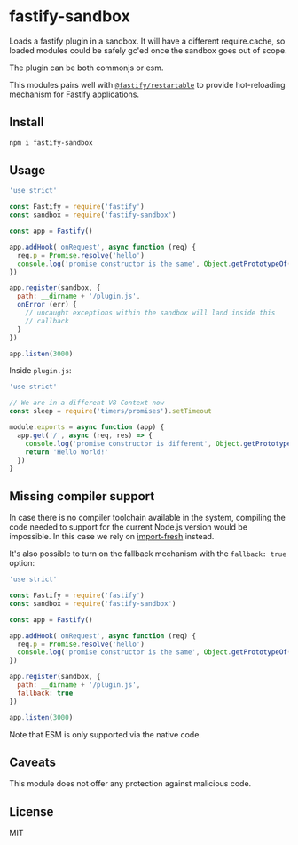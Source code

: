 # fastify-sandbox

Loads a fastify plugin in a sandbox.
It will have a different require.cache, so loaded modules
could be safely gc'ed once the sandbox goes out of scope.

The plugin can be both commonjs or esm.

This modules pairs well with [`@fastify/restartable`](https://github.com/fastify/restartable)
to provide hot-reloading mechanism for Fastify applications.

## Install

```bash
npm i fastify-sandbox
```

## Usage

```js
'use strict'

const Fastify = require('fastify')
const sandbox = require('fastify-sandbox')

const app = Fastify()

app.addHook('onRequest', async function (req) {
  req.p = Promise.resolve('hello')
  console.log('promise constructor is the same', Object.getPrototypeOf(req.p).constructor === Promise)
})

app.register(sandbox, {
  path: __dirname + '/plugin.js',
  onError (err) {
    // uncaught exceptions within the sandbox will land inside this
    // callback
  }
})

app.listen(3000)
```

Inside `plugin.js`:

```js
'use strict'

// We are in a different V8 Context now
const sleep = require('timers/promises').setTimeout

module.exports = async function (app) {
  app.get('/', async (req, res) => {
    console.log('promise constructor is different', Object.getPrototypeOf(req.p).constructor === Promise)
    return 'Hello World!'
  })
}
```

## Missing compiler support

In case there is no compiler toolchain available in the system,
compiling the code needed to support for the current Node.js version would
be impossible. In this case we rely on [import-fresh](https://npm.im/import-fresh)
instead.

It's also possible to turn on the fallback mechanism with the `fallback: true` option:

```js
'use strict'

const Fastify = require('fastify')
const sandbox = require('fastify-sandbox')

const app = Fastify()

app.addHook('onRequest', async function (req) {
  req.p = Promise.resolve('hello')
  console.log('promise constructor is the same', Object.getPrototypeOf(req.p).constructor === Promise)
})

app.register(sandbox, {
  path: __dirname + '/plugin.js',
  fallback: true
})

app.listen(3000)
```

Note that ESM is only supported via the native code.

## Caveats

This module does not offer any protection against malicious code.

## License

MIT
